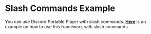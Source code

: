 # Slash Commands Example

You can use Discord Portable Player with slash commands. **[Here](https://github.com/Androz2091/discord-player/blob/master/example/music-bot)** is an example on how to use this framework with slash commands.
